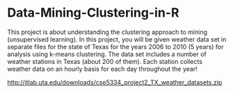 # Data-Mining-Clustering-in-R
This project is about understanding the clustering approach to mining (unsupervised learning). In this project, you will be given weather data set in separate files for the state of Texas for the years 2006 to 2010 (5 years) for analysis using k-means clustering. The data set includes a number of weather stations in Texas (about 200 of them). Each station
collects weather data on an hourly basis for each day throughout the year!

http://itlab.uta.edu/downloads/cse5334_project2_TX_weather_datasets.zip
